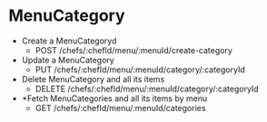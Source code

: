 # MenuCategory

- Create a MenuCategoryd
    - POST /chefs/:chefId/menu/:menuId/create-category
- Update a MenuCategory
    - PUT /chefs/:chefId/menu/:menuId/category/:categoryId
- Delete MenuCategory and all its items
    - DELETE /chefs/:chefId/menu/:menuId/category/:categoryId
- *Fetch MenuCategories and all its items by menu
    - GET /chefs/:chefId/menu/:menuId/categories